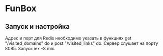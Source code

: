 # FunBox

## Запуск и настройка

Адрес и порт для Redis необходимо указать в функциях get "/visited_domains" do и post "/visited_links" do.
Сервер слушает на порту 8085.
Запуск iex -S mix.
